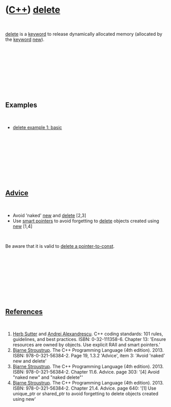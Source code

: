



 

 

 

 

 

([C++](Cpp.md)) [delete](CppDelete.md)
========================================

 

[delete](CppDelete.md) is a [keyword](CppKeyword.md) to release
dynamically allocated memory (allocated by the [keyword](CppKeyword.md)
[new](CppNew.md)).

 

 

 

 

 

Examples
--------

 

-   [delete example 1: basic](CppDeleteExample1.md)

 

 

 

 

 

[Advice](CppAdvice.md)
-----------------------

 

-   Avoid 'naked' [new](CppNew.md) and [delete](CppDelete.md) \[2,3\]
-   Use [smart pointers](CppSmartPointer.md) to avoid forgetting to
    [delete](CppDelete.md) objects created using [new](CppNew.md)
    \[1,4\]

 

Be aware that it is valid to [delete a
pointer-to-const](CppDeletePointerToConst.md).

 

 

 

 

 

[References](CppReferences.md)
-------------------------------

 

1.  [Herb Sutter](CppHerbSutter.md) and [Andrei
    Alexandrescu](CppAndreiAlexandrescu.md). C++ coding standards: 101
    rules, guidelines, and best practices. ISBN: 0-32-111358-6. Chapter
    13: 'Ensure resources are owned by objects. Use explicit RAII and
    smart pointers.'
2.  [Bjarne Stroustrup](CppBjarneStroustrup.md). The C++ Programming
    Language (4th edition). 2013. ISBN: 978-0-321-56384-2. Page 19,
    1.3.2 'Advice', item 3: 'Avoid 'naked' new and delete'
3.  [Bjarne Stroustrup](CppBjarneStroustrup.md). The C++ Programming
    Language (4th edition). 2013. ISBN: 978-0-321-56384-2. Chapter 11.6.
    Advice. page 303: '\[4\] Avoid "naked new" and "naked delete"'
4.  [Bjarne Stroustrup](CppBjarneStroustrup.md). The C++ Programming
    Language (4th edition). 2013. ISBN: 978-0-321-56384-2. Chapter 21.4.
    Advice. page 640: '\[1\] Use unique\_ptr or shared\_ptr to avoid
    forgetting to delete objects created using new'

 

 

 

 

 





 



